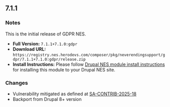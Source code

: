 ## 7.1.1

### Notes

This is the initial release of GDPR NES.

- **Full Version:** `7.1.1+7.1.0:gdpr`
- **Download URL:** `https://registry.nes.herodevs.com/composer/pkg/neverendingsupport/gdpr/7.1.1+7.1.0:gdpr/release.zip`
- **Install Instructions:** Please follow [Drupal NES module install instructions][1] for installing this module to your Drupal NES site.

### Changes

- Vulnerability mitigated as defined at [SA-CONTRIB-2025-18][2]
- Backport from Drupal 8+ version

[1]: /drupal/modules/drupal-modules-install
[2]: https://www.drupal.org/sa-contrib-2025-018

